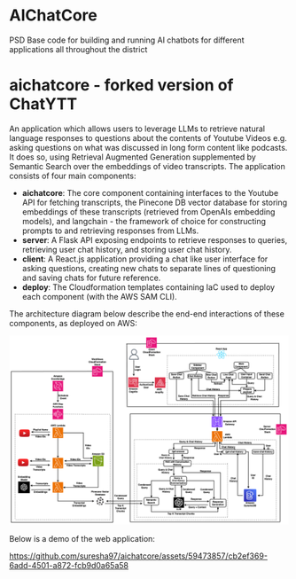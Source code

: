 # AIChatCore

PSD Base code for building and running AI chatbots for different applications all throughout the district



# aichatcore - forked version of ChatYTT

An application which allows users to leverage LLMs to retrieve natural language responses to questions about the contents of
Youtube Videos e.g. asking questions on what was discussed in long form content like podcasts. It does so, using
Retrieval Augmented Generation supplemented by Semantic Search over the embeddings of video transcripts. The application
consists of four main components:
- **aichatcore**: The core component containing interfaces to the Youtube API for fetching transcripts, the Pinecone DB vector database for
storing embeddings of these transcripts (retrieved from OpenAIs embedding models), and langchain - the framework of choice for constructing
prompts to and retrieving responses from LLMs.
- **server**: A Flask API exposing endpoints to retrieve responses to queries, retrieving user chat history, and storing
user chat history.
- **client**: A React.js application providing a chat like user interface for asking questions, creating new chats to
separate lines of questioning and saving chats for future reference.
- **deploy**: The Cloudformation templates containing IaC used to deploy each component (with the AWS SAM CLI).

The architecture diagram below describe the end-end interactions of these components, as deployed on AWS:

![Test Image !](docs/architecture.drawio.png)

Below is a demo of the web application:

https://github.com/suresha97/aichatcore/assets/59473857/cb2ef369-6add-4501-a872-fcb9d0a65a58
